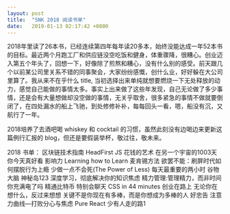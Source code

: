```yaml
---
layout: post
title:  "SNK 2018 阅读书单"
date:   2019-01-13 02:17:42 +0800
---
```

2018年里读了26本书，已经连续第四年每年读20多本，始终没能达成一年52本书的目标。最近两个月跑工厂和供应链没空吃饭和健身，体重骤降，很糟心。创业迈入第五个年头了，回想一下，好像除了煎熬和糟心，没有什么别的感受。前天跟几个以前某公司里关系不错的同事聚会，大家纷纷感慨，创什么业，好好躲在大公司里算了。我从来不在乎什么 title, 当初选择出来单纯就想要燃烧一下无处释放的动力，感觉自己能做的事情太多。事实上出来做了这些年发现，自己无论做了多少事情，还是会有大量想做却没空做的事情，无关乎取舍，很多紧急的事情不做就要倒闭了，在四处漏水的船上飞驰，到处修修补补，每每回头一看，嗯，船没有沉，又航行了一年。

2018培养了去酒吧喝 whiskey 和 cocktail 的习惯，虽然此刻没有边喝边来更新这篇例行汇报的 blog，但还是要假装举杯，敬过往，敬未来。

2018 书单：
区块链技术指南
HeadFirst JS
花钱的艺术
在另一个宇宙的1003天
你今天真好看
影响力
Learning how to Learn
麦肯锡方法
欲罢不能：刷屏时代如何摆脱行为上瘾
少做一点不会死(The Power of Less)
每天最重要的两小时
谷物大脑
神秘岛123
深度学习，彻底解决你的知识焦虑
精力管理:管理精力，而非时间
你充满电了吗
精通比特币
特别会聊天
CSS in 44 minutes
创业在路上
无论你在想什么，反过来想想
关键不是你现在有多棒，而是你想成为多棒的人
好忠告
注意力曲线—打败分心与焦虑
Pure React
少有人走的路1